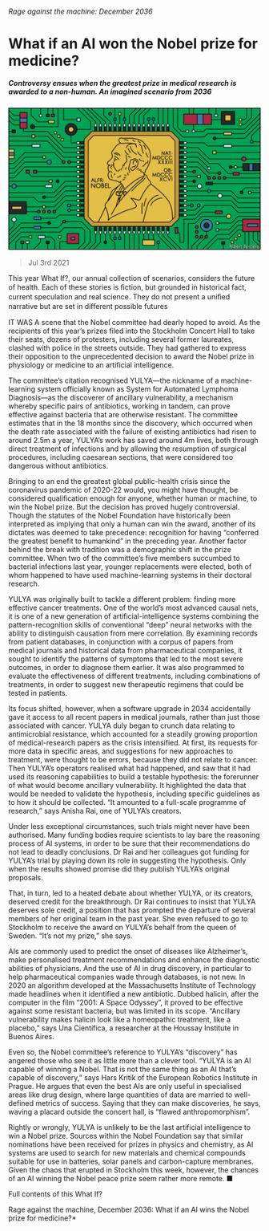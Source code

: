 ###### Rage against the machine: December 2036

# What if an AI won the Nobel prize for medicine? 

##### Controversy ensues when the greatest prize in medical research is awarded to a non-human. An imagined scenario from 2036 

![image](images/20210703_WID010_0.jpg) 

> Jul 3rd 2021 

 This year What If?, our annual collection of scenarios, considers the future of health. Each of these stories is ﬁction, but grounded in historical fact, current speculation and real science. They do not present a uniﬁed narrative but are set in diﬀerent possible futures

IT WAS A scene that the Nobel committee had dearly hoped to avoid. As the recipients of this year’s prizes filed into the Stockholm Concert Hall to take their seats, dozens of protesters, including several former laureates, clashed with police in the streets outside. They had gathered to express their opposition to the unprecedented decision to award the Nobel prize in physiology or medicine to an artificial intelligence.

The committee’s citation recognised YULYA—the nickname of a machine-learning system officially known as System for Automated Lymphoma Diagnosis—as the discoverer of ancillary vulnerability, a mechanism whereby specific pairs of antibiotics, working in tandem, can prove effective against bacteria that are otherwise resistant. The committee estimates that in the 18 months since the discovery, which occurred when the death rate associated with the failure of existing antibiotics had risen to around 2.5m a year, YULYA’s work has saved around 4m lives, both through direct treatment of infections and by allowing the resumption of surgical procedures, including caesarean sections, that were considered too dangerous without antibiotics.


Bringing to an end the greatest global public-health crisis since the coronavirus pandemic of 2020-22 would, you might have thought, be considered qualification enough for anyone, whether human or machine, to win the Nobel prize. But the decision has proved hugely controversial. Though the statutes of the Nobel Foundation have historically been interpreted as implying that only a human can win the award, another of its dictates was deemed to take precedence: recognition for having “conferred the greatest benefit to humankind” in the preceding year. Another factor behind the break with tradition was a demographic shift in the prize committee. When two of the committee’s five members succumbed to bacterial infections last year, younger replacements were elected, both of whom happened to have used machine-learning systems in their doctoral research.

YULYA was originally built to tackle a different problem: finding more effective cancer treatments. One of the world’s most advanced causal nets, it is one of a new generation of artificial-intelligence systems combining the pattern-recognition skills of conventional “deep” neural networks with the ability to distinguish causation from mere correlation. By examining records from patient databases, in conjunction with a corpus of papers from medical journals and historical data from pharmaceutical companies, it sought to identify the patterns of symptoms that led to the most severe outcomes, in order to diagnose them earlier. It was also programmed to evaluate the effectiveness of different treatments, including combinations of treatments, in order to suggest new therapeutic regimens that could be tested in patients.

Its focus shifted, however, when a software upgrade in 2034 accidentally gave it access to all recent papers in medical journals, rather than just those associated with cancer. YULYA duly began to crunch data relating to antimicrobial resistance, which accounted for a steadily growing proportion of medical-research papers as the crisis intensified. At first, its requests for more data in specific areas, and suggestions for new approaches to treatment, were thought to be errors, because they did not relate to cancer. Then YULYA’s operators realised what had happened, and saw that it had used its reasoning capabilities to build a testable hypothesis: the forerunner of what would become ancillary vulnerability. It highlighted the data that would be needed to validate the hypothesis, including specific guidelines as to how it should be collected. “It amounted to a full-scale programme of research,” says Anisha Rai, one of YULYA’s creators.

Under less exceptional circumstances, such trials might never have been authorised. Many funding bodies require scientists to lay bare the reasoning process of AI systems, in order to be sure that their recommendations do not lead to deadly conclusions. Dr Rai and her colleagues got funding for YULYA’s trial by playing down its role in suggesting the hypothesis. Only when the results showed promise did they publish YULYA’s original proposals.

That, in turn, led to a heated debate about whether YULYA, or its creators, deserved credit for the breakthrough. Dr Rai continues to insist that YULYA deserves sole credit, a position that has prompted the departure of several members of her original team in the past year. She even refused to go to Stockholm to receive the award on YULYA’s behalf from the queen of Sweden. “It’s not my prize,” she says.

AIs are commonly used to predict the onset of diseases like Alzheimer’s, make personalised treatment recommendations and enhance the diagnostic abilities of physicians. And the use of AI in drug discovery, in particular to help pharmaceutical companies wade through databases, is not new. In 2020 an algorithm developed at the Massachusetts Institute of Technology made headlines when it identified a new antibiotic. Dubbed halicin, after the computer in the film “2001: A Space Odyssey”, it proved to be effective against some resistant bacteria, but was limited in its scope. “Ancillary vulnerability makes halicin look like a homeopathic treatment, like a placebo,” says Una Científica, a researcher at the Houssay Institute in Buenos Aires.

Even so, the Nobel committee’s reference to YULYA’s “discovery” has angered those who see it as little more than a clever tool. “YULYA is an AI capable of winning a Nobel. That is not the same thing as an AI that’s capable of discovery,” says Hars Kritik of the European Robotics Institute in Prague. He argues that even the best AIs are only useful in specialised areas like drug design, where large quantities of data are married to well-defined metrics of success. Saying that they can make discoveries, he says, waving a placard outside the concert hall, is “flawed anthropomorphism”.

Rightly or wrongly, YULYA is unlikely to be the last artificial intelligence to win a Nobel prize. Sources within the Nobel Foundation say that similar nominations have been received for prizes in physics and chemistry, as AI systems are used to search for new materials and chemical compounds suitable for use in batteries, solar panels and carbon-capture membranes. Given the chaos that erupted in Stockholm this week, however, the chances of an AI winning the Nobel peace prize seem rather more remote. ■

Full contents of this What If?








Rage against the machine, December 2036: What if an AI wins the Nobel prize for medicine?*


